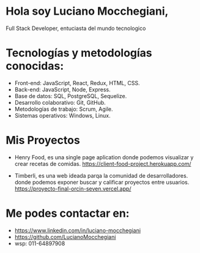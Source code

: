 # Hola soy Luciano Mocchegiani,
Full Stack Developer, entuciasta del mundo tecnologico

# Tecnologías y metodologías conocidas:
- Front-end: JavaScript, React, Redux, HTML, CSS.
- Back-end: JavaScript, Node, Express.
- Base de datos: SQL, PostgreSQL, Sequelize.
- Desarrollo colaborativo: Git, GitHub.
- Metodologías de trabajo: Scrum, Agile.
- Sistemas operativos: Windows, Linux.

# Mis Proyectos
- Henry Food, 
es una single page aplication donde podemos visualizar y crear recetas de comidas.
https://client-food-project.herokuapp.com/



- Timberli, 
es una web ideada parqa la comunidad de desarrolladores. donde podemos exponer buscar y calificar proyectos entre usuarios.
https://proyecto-final-orcin-seven.vercel.app/

# Me podes contactar en:
- https://www.linkedin.com/in/luciano-mocchegiani
- https://github.com/LucianoMocchegiani
- wsp: 011-64897908
